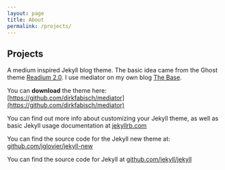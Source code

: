 ```yaml
---
layout: page
title: About
permalink: /projects/
---
```

## Projects 

A medium inspired Jekyll blog theme. The basic idea came from the Ghost theme 
[Readium 2.0](http://www.svenread.com/readium-ghost-theme/). I use mediator on my own blog [The Base](blog.base68.com).

You can **download** the theme here:
[https://github.com/dirkfabisch/mediator](https://github.com/dirkfabisch/mediator) 

You can find out more info about customizing your Jekyll theme, as well as basic Jekyll usage documentation at [jekyllrb.com](http://jekyllrb.com/)

You can find the source code for the Jekyll new theme at: [github.com/jglovier/jekyll-new](https://github.com/jglovier/jekyll-new)

You can find the source code for Jekyll at [github.com/jekyll/jekyll](https://github.com/jekyll/jekyll)
